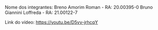Nome dos integrantes:
Breno Amorim Roman - RA: 20.00395-0
Bruno Giannini Loffreda - RA: 21.00122-7

Link do vídeo: https://youtu.be/D5vv-jrhcqY
